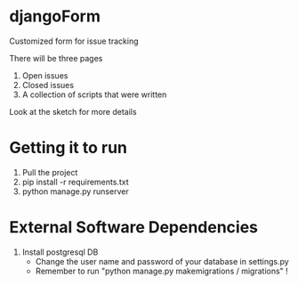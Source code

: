 # djangoForm
Customized form for issue tracking

There will be three pages
1) Open issues
2) Closed issues
3) A collection of scripts that were written

Look at the sketch for more details

# Getting it to run

1) Pull the project
2) pip install -r requirements.txt
4) python manage.py runserver

# External Software Dependencies

1) Install postgresql DB
    - Change the user name and password of your database in settings.py
    - Remember to run "python manage.py makemigrations / migrations" !
